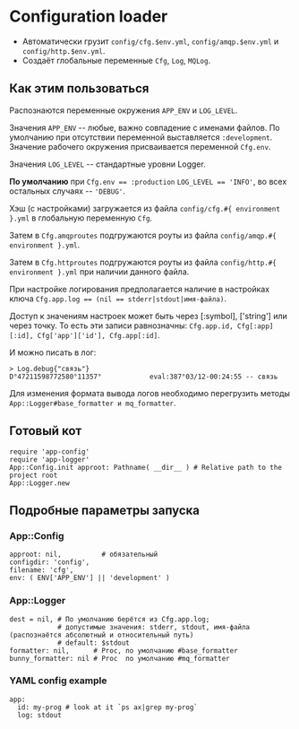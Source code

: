 # Configuration loader

* Автоматически грузит `config/cfg.$env.yml`, `config/amqp.$env.yml` и `config/http.$env.yml`.
* Создаёт глобальные переменные `Cfg`, `Log`, `MQLog`.

## Как этим пользоваться

Распознаются переменные окружения `APP_ENV` и `LOG_LEVEL`.

Значения `APP_ENV` -- любые, важно совпадение с именами файлов. По умолчанию при отсутствии переменной выставляется `:development`. Значение рабочего окружения присваивается переменной `Cfg.env`.

Значения `LOG_LEVEL` -- стандартные уровни Logger.

**По умолчанию** при `Cfg.env == :production` `LOG_LEVEL == 'INFO'`, во всех остальных случаях -- `'DEBUG'`.

Хэш (с настройками) загружается из файла `config/cfg.#{ environment }.yml` в глобальную переменную `Cfg`.

Затем в `Cfg.amqproutes` подгружаются роуты из файла `config/amqp.#{ environment }.yml`.

Затем в `Cfg.httproutes` подгружаются роуты из файла `config/http.#{ environment }.yml` при наличии данного файла.

При настройке логирования предполагается наличие в настройках ключа `Cfg.app.log == (nil == stderr|stdout|имя-файла)`.

Доступ к значениям настроек может быть через [:symbol], ['string'] или через точку. То есть эти записи равнозначны: `Cfg.app.id, Cfg[:app][:id], Cfg['app']['id'], Cfg.app[:id]`.

И можно писать в лог:
  
    > Log.debug{"связь"}
    D°47211598772580°11357°            eval:387°03/12-00:24:55 -- связь

Для изменения формата вывода логов необходимо перегрузить методы `App::Logger#base_formatter и mq_formatter`.

## Готовый кот

    require 'app-config'
    require 'app-logger'
    App::Config.init approot: Pathname( __dir__ ) # Relative path to the project root
    App::Logger.new

## Подробные параметры запуска

### App::Config

    approot: nil,          # обязательный
    configdir: 'config',
    filename: 'cfg',
    env: ( ENV['APP_ENV'] || 'development' )

### App::Logger

    dest = nil, # По умолчанию берётся из Cfg.app.log;
                # допустимые значения: stderr, stdout, имя-файла (распознаётся абсолютный и относительный путь)
                # default: $stdout
    formatter: nil,      # Proc, по умолчанию #base_formatter
    bunny_formatter: nil # Proc  по умолчанию #mq_formatter

### YAML config example

    app:
      id: my-prog # look at it `ps ax|grep my-prog`
      log: stdout
